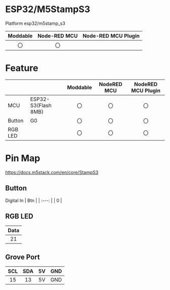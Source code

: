# ESP32/M5StampS3
Platform esp32/m5stamp_s3

|Moddable|Node-RED MCU|Node-RED MCU Plugin|
|:--:|:--:|:--:|
|〇|〇||

# Feature
| | | Moddable | NodeRED MCU | NodeRED MCU Plugin|
|:--|:--|:--: |:--: |:--:|
| MCU | ESP32-S3(Flash 8MB) | 〇 | 〇 | 〇 |  
| Button  | G0 | 〇  | 〇  | 〇  |
| RGB LED||〇|〇|〇|

# Pin Map
https://docs.m5stack.com/en/core/StampS3

## Button 
Digital In
| Btn |
| :---: |
| 0  |
## RGB LED 
| Data |
| :---: |
| 21  |

## Grove Port
| SCL | SDA | 5V  | GND |
| :-: | :-: | :-: | :-: |
| 15  | 13  | 5V  | GND |

